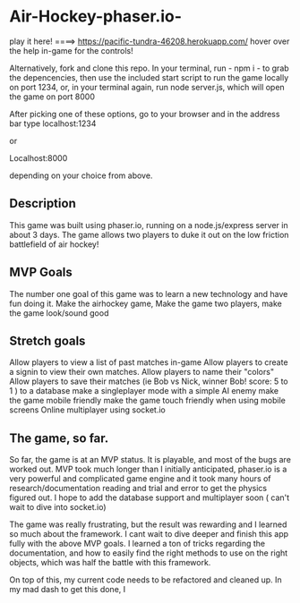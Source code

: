 # Air-Hockey-phaser.io-

play it here! ====> https://pacific-tundra-46208.herokuapp.com/
hover over the help in-game for the controls!

Alternatively, fork and clone this repo.
In your terminal, run - npm i - to grab the depencencies, 
then use the included start script to run the game locally on port 1234, 
or, in your terminal again, run node server.js, which will open the game on port 8000 

After picking one of these options, go to your browser and in the address bar type
localhost:1234

or 

Localhost:8000

depending on your choice from above. 

## Description
This game was built using phaser.io, running on a node.js/express server in about 3 days. 
The game allows two players to duke it out on the low friction battlefield of air hockey! 

##  MVP Goals
The number one goal of this game was to learn a new technology and have fun doing it. 
Make the airhockey game,
Make the game two players,
make the game look/sound good


## Stretch goals
Allow players to view a list of past matches in-game
Allow players to create a signin to view their own matches.
Allow players to name their "colors" 
Allow players to save their matches (ie Bob vs Nick, winner Bob! score: 5 to 1 ) to a database
make a singleplayer mode with a simple AI enemy
make the game mobile friendly
make the game touch friendly when using mobile screens
Online multiplayer using socket.io

## The game, so far.
So far, the game is at an MVP status. It is playable, and most of the bugs are worked out. 
MVP took much longer than I initially anticipated, phaser.io is a very powerful and complicated
game engine and it took many hours of research/documentation reading  and trial and error to get
the physics figured out.  I hope to add the database support and multiplayer soon ( can't wait to dive into socket.io) 

The game was really frustrating, but the result was rewarding and I learned so much about the framework.
I cant wait to dive deeper and finish this app fully with the above MVP goals.  I learned a ton of tricks regarding the documentation,
and how to easily find the right methods to use on the right objects, which was half the battle with this framework. 

On top of this, my current code needs 
to be refactored and cleaned up. In my mad dash to get this done, I 


